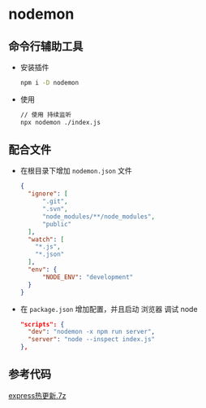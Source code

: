 # nodemon

## 命令行辅助工具

  - 安装插件

    ```bash
    npm i -D nodemon
    ```

  - 使用

    ```bash
    // 使用 持续监听
    npx nodemon ./index.js
    ```

## 配合文件

  - 在根目录下增加 `nodemon.json` 文件

    ```json
    {
      "ignore": [
          ".git",
          ".svn",
          "node_modules/**/node_modules",
          "public"
      ],
      "watch": [
        "*.js",
        "*.json"
      ],
      "env": {
          "NODE_ENV": "development"
      }
    }
    ```

  - 在 `package.json` 增加配置，并且启动 浏览器 调试 node

    ```json
    "scripts": {
      "dev": "nodemon -x npm run server",
      "server": "node --inspect index.js"
    },
    ```

## 参考代码

[express热更新.7z](file/express热更新_AFvrtEVxTf.7z)
